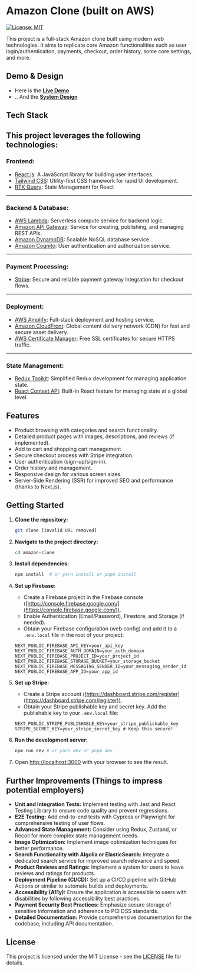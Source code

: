 # Amazon Clone (built on AWS)

[![License: MIT](https://img.shields.io/badge/License-MIT-yellow.svg)](https://opensource.org/licenses/MIT)

This project is a full-stack Amazon clone built using modern web technologies. It aims to replicate core Amazon functionalities such as user login/authenticaiton, payments, checkout, order history, some core settings, and more. 

## Demo & Design

*   Here is the [**Live Demo**](https://amazon-clone-example.vercel.app)
*   .. And the [**System Design**](https://www.figma.com/file/your-figma-file-id)

## Tech Stack

This project leverages the following technologies:
---

### **Frontend:**
*   [React.js](https://reactjs.org/): A JavaScript library for building user interfaces.  
*   [Tailwind CSS](https://tailwindcss.com/): Utility-first CSS framework for rapid UI development.  
*   [RTK Query]([https://reactrouter.com/](https://redux-toolkit.js.org/rtk-query/overview)): State Management for React

---

### **Backend & Database:**
*   [AWS Lambda](https://aws.amazon.com/lambda/): Serverless compute service for backend logic.  
*   [Amazon API Gateway](https://aws.amazon.com/api-gateway/): Service for creating, publishing, and managing REST APIs.  
*   [Amazon DynamoDB](https://aws.amazon.com/dynamodb/): Scalable NoSQL database service.  
*   [Amazon Cognito](https://aws.amazon.com/cognito/): User authentication and authorization service.  

---

### **Payment Processing:**
*   [Stripe](https://stripe.com/): Secure and reliable payment gateway integration for checkout flows.  

---

### **Deployment:**
*   [AWS Amplify](https://aws.amazon.com/amplify/): Full-stack deployment and hosting service.  
*   [Amazon CloudFront](https://aws.amazon.com/cloudfront/): Global content delivery network (CDN) for fast and secure asset delivery.  
*   [AWS Certificate Manager](https://aws.amazon.com/certificate-manager/): Free SSL certificates for secure HTTPS traffic.  

---

### **State Management:**
*   [Redux Toolkit](https://redux-toolkit.js.org/): Simplified Redux development for managing application state.  
*   [React Context API](https://reactjs.org/docs/context.html): Built-in React feature for managing state at a global level.  


## Features

*   Product browsing with categories and search functionality.
*   Detailed product pages with images, descriptions, and reviews (if implemented).
*   Add to cart and shopping cart management.
*   Secure checkout process with Stripe integration.
*   User authentication (sign-up/sign-in).
*   Order history and management.
*   Responsive design for various screen sizes.
*   Server-Side Rendering (SSR) for improved SEO and performance (thanks to Next.js).

## Getting Started

1.  **Clone the repository:**

    ```bash
    git clone [invalid URL removed]
    ```

2.  **Navigate to the project directory:**

    ```bash
    cd amazon-clone
    ```

3.  **Install dependencies:**

    ```bash
    npm install  # or yarn install or pnpm install
    ```

4.  **Set up Firebase:**

    *   Create a Firebase project in the Firebase console ([https://console.firebase.google.com/](https://console.firebase.google.com/)).
    *   Enable Authentication (Email/Password), Firestore, and Storage (if needed).
    *   Obtain your Firebase configuration (web config) and add it to a `.env.local` file in the root of your project:

    ```
    NEXT_PUBLIC_FIREBASE_API_KEY=your_api_key
    NEXT_PUBLIC_FIREBASE_AUTH_DOMAIN=your_auth_domain
    NEXT_PUBLIC_FIREBASE_PROJECT_ID=your_project_id
    NEXT_PUBLIC_FIREBASE_STORAGE_BUCKET=your_storage_bucket
    NEXT_PUBLIC_FIREBASE_MESSAGING_SENDER_ID=your_messaging_sender_id
    NEXT_PUBLIC_FIREBASE_APP_ID=your_app_id
    ```

5.  **Set up Stripe:**

    *   Create a Stripe account ([https://dashboard.stripe.com/register](https://dashboard.stripe.com/register)).
    *   Obtain your Stripe publishable key and secret key. Add the publishable key to your `.env.local` file:

    ```
    NEXT_PUBLIC_STRIPE_PUBLISHABLE_KEY=your_stripe_publishable_key
    STRIPE_SECRET_KEY=your_stripe_secret_key # Keep this secure!
    ```

6.  **Run the development server:**

    ```bash
    npm run dev # or yarn dev or pnpm dev
    ```

7.  Open [http://localhost:3000](http://localhost:3000) with your browser to see the result.

## Further Improvements (Things to impress potential employers)

*   **Unit and Integration Tests:** Implement testing with Jest and React Testing Library to ensure code quality and prevent regressions.
*   **E2E Testing:** Add end-to-end tests with Cypress or Playwright for comprehensive testing of user flows.
*   **Advanced State Management:** Consider using Redux, Zustand, or Recoil for more complex state management needs.
*   **Image Optimization:** Implement image optimization techniques for better performance.
*   **Search Functionality with Algolia or ElasticSearch:** Integrate a dedicated search service for improved search relevance and speed.
*   **Product Reviews and Ratings:** Implement a system for users to leave reviews and ratings for products.
*   **Deployment Pipeline (CI/CD):** Set up a CI/CD pipeline with GitHub Actions or similar to automate builds and deployments.
*   **Accessibility (A11y):** Ensure the application is accessible to users with disabilities by following accessibility best practices.
*   **Payment Security Best Practices:** Emphasize secure storage of sensitive information and adherence to PCI DSS standards.
*   **Detailed Documentation:** Provide comprehensive documentation for the codebase, including API documentation.

## License

This project is licensed under the MIT License - see the [LICENSE](LICENSE) file for details.
